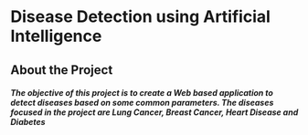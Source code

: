 # Disease Detection using Artificial Intelligence 

## About the Project
##### The objective of this project is to create a Web based application to detect diseases based on some common parameters. The diseases focused in the project are Lung Cancer, Breast Cancer, Heart Disease and Diabetes 
